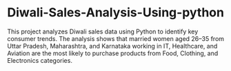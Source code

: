 # Diwali-Sales-Analysis-Using-python
This project analyzes Diwali sales data using Python to identify key consumer trends. The analysis shows that married women aged 26–35 from Uttar Pradesh, Maharashtra, and Karnataka working in IT, Healthcare, and Aviation are the most likely to purchase products from Food, Clothing, and Electronics categories.
